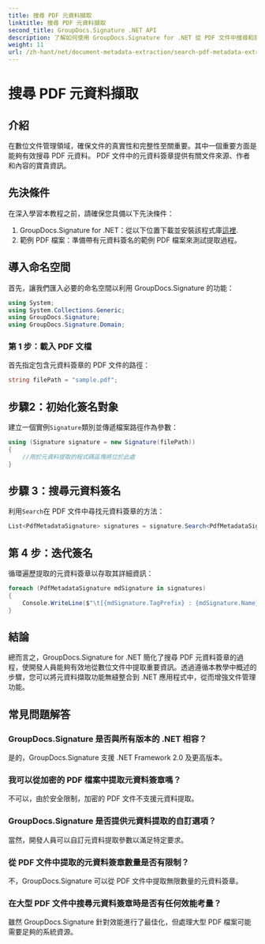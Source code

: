 ```yaml
---
title: 搜尋 PDF 元資料擷取
linktitle: 搜尋 PDF 元資料擷取
second_title: GroupDocs.Signature .NET API
description: 了解如何使用 GroupDocs.Signature for .NET 從 PDF 文件中搜尋和提取元資料簽章。提高您的文件管理能力。
weight: 11
url: /zh-hant/net/document-metadata-extraction/search-pdf-metadata-extraction/
---
```


# 搜尋 PDF 元資料擷取

## 介紹
在數位文件管理領域，確保文件的真實性和完整性至關重要。其中一個重要方面是能夠有效搜尋 PDF 元資料。 PDF 文件中的元資料簽章提供有關文件來源、作者和內容的寶貴資訊。
## 先決條件
在深入學習本教程之前，請確保您具備以下先決條件：
1.  GroupDocs.Signature for .NET：從以下位置下載並安裝該程式庫[這裡](https://releases.groupdocs.com/signature/net/).
2. 範例 PDF 檔案：準備帶有元資料簽名的範例 PDF 檔案來測試提取過程。

## 導入命名空間
首先，讓我們匯入必要的命名空間以利用 GroupDocs.Signature 的功能：
```csharp
using System;
using System.Collections.Generic;
using GroupDocs.Signature;
using GroupDocs.Signature.Domain;
```
### 第 1 步：載入 PDF 文檔
首先指定包含元資料簽章的 PDF 文件的路徑：
```csharp
string filePath = "sample.pdf";
```
## 步驟2：初始化簽名對象
建立一個實例`Signature`類別並傳遞檔案路徑作為參數：
```csharp
using (Signature signature = new Signature(filePath))
{
    //用於元資料提取的程式碼區塊將位於此處
}
```
## 步驟 3：搜尋元資料簽名
利用`Search`在 PDF 文件中尋找元資料簽章的方法：
```csharp
List<PdfMetadataSignature> signatures = signature.Search<PdfMetadataSignature>(SignatureType.Metadata);
```
## 第 4 步：迭代簽名
循環遍歷提取的元資料簽章以存取其詳細資訊：
```csharp
foreach (PdfMetadataSignature mdSignature in signatures)
{
    Console.WriteLine($"\t[{mdSignature.TagPrefix} : {mdSignature.Name}] = {mdSignature.Value} ({mdSignature.Type})");
}
```

## 結論
總而言之，GroupDocs.Signature for .NET 簡化了搜尋 PDF 元資料簽章的過程，使開發人員能夠有效地從數位文件中提取重要資訊。透過遵循本教學中概述的步驟，您可以將元資料擷取功能無縫整合到 .NET 應用程式中，從而增強文件管理功能。
## 常見問題解答
### GroupDocs.Signature 是否與所有版本的 .NET 相容？
是的，GroupDocs.Signature 支援 .NET Framework 2.0 及更高版本。
### 我可以從加密的 PDF 檔案中提取元資料簽章嗎？
不可以，由於安全限制，加密的 PDF 文件不支援元資料提取。
### GroupDocs.Signature 是否提供元資料提取的自訂選項？
當然，開發人員可以自訂元資料提取參數以滿足特定要求。
### 從 PDF 文件中提取的元資料簽章數量是否有限制？
不，GroupDocs.Signature 可以從 PDF 文件中提取無限數量的元資料簽章。
### 在大型 PDF 文件中搜尋元資料簽章時是否有任何效能考量？
雖然 GroupDocs.Signature 針對效能進行了最佳化，但處理大型 PDF 檔案可能需要足夠的系統資源。